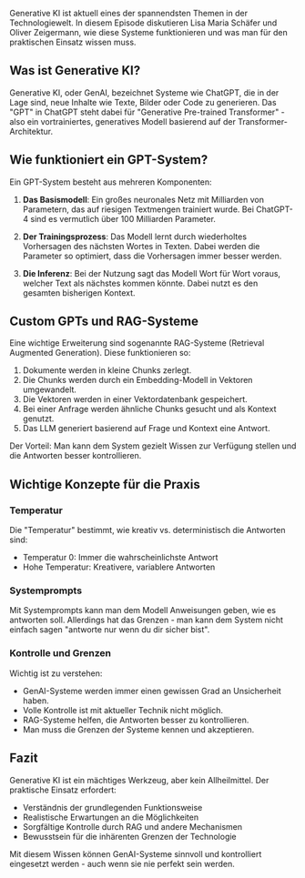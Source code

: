 Generative KI ist aktuell eines der spannendsten Themen in der Technologiewelt. In diesem Episode diskutieren Lisa Maria Schäfer und Oliver Zeigermann, wie diese Systeme funktionieren und was man für den praktischen Einsatz wissen muss.

## Was ist Generative KI?

Generative KI, oder GenAI, bezeichnet Systeme wie ChatGPT, die in der Lage sind, neue Inhalte wie Texte, Bilder oder Code zu generieren. Das "GPT" in ChatGPT steht dabei für "Generative Pre-trained Transformer" - also ein vortrainiertes, generatives Modell basierend auf der Transformer-Architektur.

## Wie funktioniert ein GPT-System?

Ein GPT-System besteht aus mehreren Komponenten:

1. **Das Basismodell**: Ein großes neuronales Netz mit Milliarden von Parametern, das auf riesigen Textmengen trainiert wurde. Bei ChatGPT-4 sind es vermutlich über 100 Milliarden Parameter.

2. **Der Trainingsprozess**: Das Modell lernt durch wiederholtes Vorhersagen des nächsten Wortes in Texten. Dabei werden die Parameter so optimiert, dass die Vorhersagen immer besser werden.

3. **Die Inferenz**: Bei der Nutzung sagt das Modell Wort für Wort voraus, welcher Text als nächstes kommen könnte. Dabei nutzt es den gesamten bisherigen Kontext.

## Custom GPTs und RAG-Systeme

Eine wichtige Erweiterung sind sogenannte RAG-Systeme (Retrieval Augmented Generation). Diese funktionieren so:

1. Dokumente werden in kleine Chunks zerlegt.
2. Die Chunks werden durch ein Embedding-Modell in Vektoren umgewandelt.
3. Die Vektoren werden in einer Vektordatenbank gespeichert.
4. Bei einer Anfrage werden ähnliche Chunks gesucht und als Kontext genutzt.
5. Das LLM generiert basierend auf Frage und Kontext eine Antwort.

Der Vorteil: Man kann dem System gezielt Wissen zur Verfügung stellen und die Antworten besser kontrollieren.

## Wichtige Konzepte für die Praxis

### Temperatur
Die "Temperatur" bestimmt, wie kreativ vs. deterministisch die Antworten sind:
- Temperatur 0: Immer die wahrscheinlichste Antwort
- Hohe Temperatur: Kreativere, variablere Antworten

### Systemprompts
Mit Systemprompts kann man dem Modell Anweisungen geben, wie es antworten soll. Allerdings hat das Grenzen - man kann dem System nicht einfach sagen "antworte nur wenn du dir sicher bist".

### Kontrolle und Grenzen
Wichtig ist zu verstehen:
- GenAI-Systeme werden immer einen gewissen Grad an Unsicherheit haben.
- Volle Kontrolle ist mit aktueller Technik nicht möglich.
- RAG-Systeme helfen, die Antworten besser zu kontrollieren.
- Man muss die Grenzen der Systeme kennen und akzeptieren.

## Fazit

Generative KI ist ein mächtiges Werkzeug, aber kein Allheilmittel. Der praktische Einsatz erfordert:
- Verständnis der grundlegenden Funktionsweise
- Realistische Erwartungen an die Möglichkeiten
- Sorgfältige Kontrolle durch RAG und andere Mechanismen
- Bewusstsein für die inhärenten Grenzen der Technologie

Mit diesem Wissen können GenAI-Systeme sinnvoll und kontrolliert eingesetzt werden - auch wenn sie nie perfekt sein werden.
